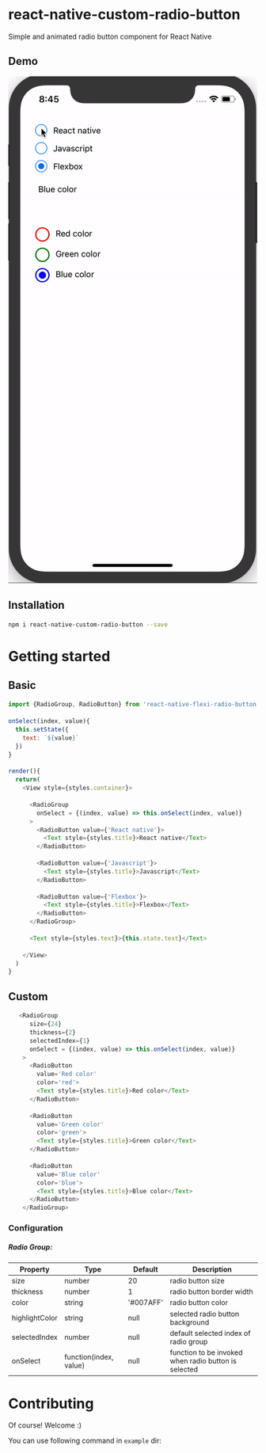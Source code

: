 # react-native-custom-radio-button
Simple and animated radio button component for React Native


Demo
---

![Demo](./screenshots/radio_button.gif)


## Installation

```sh
npm i react-native-custom-radio-button --save
```

# Getting started

Basic
---

```js
import {RadioGroup, RadioButton} from 'react-native-flexi-radio-button'

onSelect(index, value){
  this.setState({
    text: `${value}`
  })
}

render(){
  return(
    <View style={styles.container}>
    
      <RadioGroup
        onSelect = {(index, value) => this.onSelect(index, value)}
      >
        <RadioButton value={'React native'}>
          <Text style={styles.title}>React native</Text>
        </RadioButton>

        <RadioButton value={'Javascript'}>
          <Text style={styles.title}>Javascript</Text>
        </RadioButton>

        <RadioButton value={'Flexbox'}>
          <Text style={styles.title}>Flexbox</Text>
        </RadioButton>
      </RadioGroup>
      
      <Text style={styles.text}>{this.state.text}</Text>
      
    </View>
  )
}
```

Custom
---
```js
   <RadioGroup
      size={24}
      thickness={2}
      selectedIndex={1}
      onSelect = {(index, value) => this.onSelect(index, value)}
    >
      <RadioButton 
        value='Red color'
        color='red'>
        <Text style={styles.title}>Red color</Text>
      </RadioButton>

      <RadioButton 
        value='Green color'
        color='green'>
        <Text style={styles.title}>Green color</Text>
      </RadioButton>

      <RadioButton 
        value='Blue color'
        color='blue'>
        <Text style={styles.title}>Blue color</Text>
      </RadioButton>
    </RadioGroup>
```
### Configuration
##### Radio Group:
| Property | Type | Default | Description |
|---------------|----------|-------------|----------------------------------------------------------------|
| size | number | 20 | radio button size |
| thickness | number | 1 | radio button border width |
| color | string | '#007AFF' | radio button color |
| highlightColor | string | null | selected radio button background |
| selectedIndex | number | null | default selected index of radio group |
| onSelect | function(index, value) | null | function to be invoked when radio button is selected |

# Contributing
Of course! Welcome :)

You can use following command in `example` dir:
